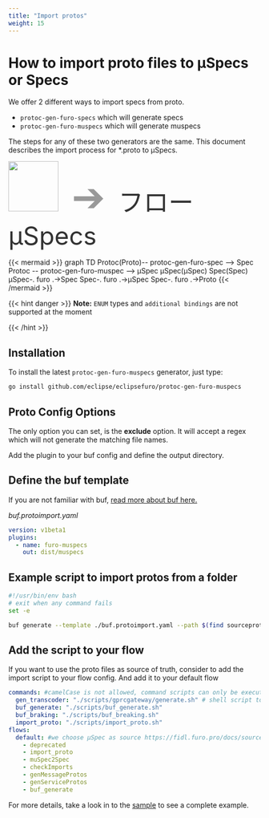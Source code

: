 ```yaml
---
title: "Import protos"
weight: 15
---
```



# How to import proto files to µSpecs or Specs

We offer 2 different ways to import specs from proto. 
- `protoc-gen-furo-specs` which will generate specs 
- `protoc-gen-furo-muspecs` which will generate muspecs

The steps for any of these two generators are the same. 
This document describes the import process for *.proto to µSpecs.


<img src="/protologo.png" style="width: 100px;">
<span style="font-size: 80px; color:#999999">&nbsp;➔&nbsp;</span>
<span style="font-size: 50px; color:#333333">フロー µSpecs</span>



{{< mermaid >}}
graph TD
Protoc(Proto)-- protoc-gen-furo-spec --> Spec
Protoc -- protoc-gen-furo-muspec --> µSpec
µSpec(µSpec)
Spec(Spec)
µSpec-. furo .->Spec
Spec-. furo .->µSpec
Spec-. furo .->Proto
{{< /mermaid >}}


{{< hint danger >}}
**Note:** `ENUM` types and `additional bindings` are not supported at the moment


{{< /hint >}}

## Installation 

To install the latest `protoc-gen-furo-muspecs` generator, just type:

```bash
go install github.com/eclipse/eclipsefuro/protoc-gen-furo-muspecs
```

## Proto Config Options
The only option you can set, is the **exclude** option. 
It will accept a regex which will not generate the matching file names.

Add the plugin to your buf config and define the output directory.

## Define the buf template
If you are not familiar with buf, [read more about buf here.](https://docs.buf.build/introduction)

*buf.protoimport.yaml*
```yaml
version: v1beta1
plugins:
  - name: furo-muspecs
    out: dist/muspecs    
```

## Example script to import protos from a folder

```bash
#!/usr/bin/env bash
# exit when any command fails
set -e

buf generate --template ./buf.protoimport.yaml --path $(find sourceprotos/ -type d | grep sourceprotos/[^$] | tr '\n' , | sed 's/.$//')
```

## Add the script to your flow
If you want to use the proto files as source of truth, consider to add the import script to your flow config. 
And add it to your default flow 

```yaml
commands: #camelCase is not allowed, command scripts can only be executed from a flow
  gen_transcoder: "./scripts/gprcgateway/generate.sh" # shell script to generate a half grpc gateway
  buf_generate: "./scripts/buf_generate.sh"
  buf_braking: "./scripts/buf_breaking.sh"
  import_proto: "./scripts/import_proto.sh"
flows:
  default: #we choose µSpec as source https://fidl.furo.pro/docs/sourceoftruth/#%C2%B5spec-as-source
    - deprecated
    - import_proto
    - muSpec2Spec
    - checkImports
    - genMessageProtos
    - genServiceProtos
    - buf_generate
```

For more details, take a look in to the [sample](https://github.com/eclipse/eclipsefuro/tree/main/protoc-gen-furo-muspecs/sample) to see a complete example.